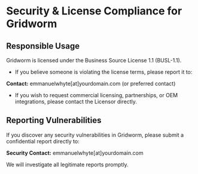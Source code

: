 # Security & License Compliance for Gridworm

## Responsible Usage

Gridworm is licensed under the Business Source License 1.1 (BUSL-1.1).

- If you believe someone is violating the license terms, please report it to:

**Contact:** emmanuelwhyte[at]yourdomain.com (or preferred contact)

- If you wish to request commercial licensing, partnerships, or OEM integrations, please contact the Licensor directly.

## Reporting Vulnerabilities

If you discover any security vulnerabilities in Gridworm, please submit a confidential report directly to:

**Security Contact:** emmanuelwhyte[at]yourdomain.com

We will investigate all legitimate reports promptly.
